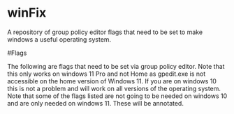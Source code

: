 # winFix
A repository of group policy editor flags that need to be set to make windows a useful operating system.

#Flags
<p>The following are flags that need to be set via group policy editor. Note that this only works on windows
11 Pro and not Home as gpedit.exe is not accessible on the home version of Windows 11. If you are on windows
10 this is not a problem and will work on all versions of the operating system. Note that some of the flags
listed are not going to be needed on windows 10 and are only needed on windows 11. These will be annotated. </p>


